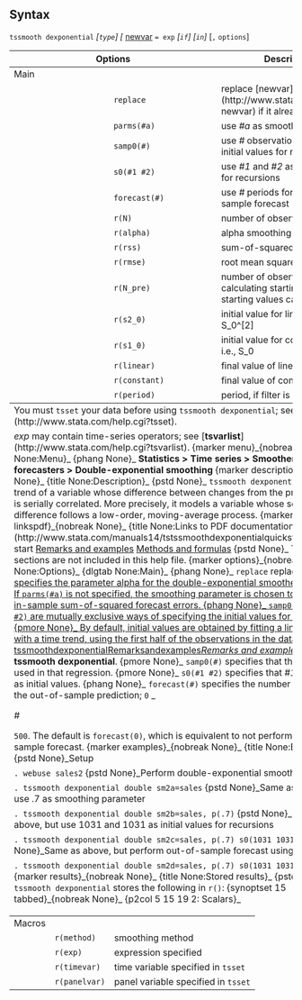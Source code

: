 ## Syntax

`tssmooth dexponential` _\[`type`\] \[_
[newvar](http://www.stata.com/help.cgi?newvar)
`= exp` _\[`if`\] \[`in`\]_ \[`,`
`options`\]

<table class="syntab">
<colgroup>
<col style="width: 33%" />
<col style="width: 33%" />
<col style="width: 33%" />
</colgroup>
<thead>
<tr class="header">
<th colspan="2">Options</th>
<th>Description</th>
</tr>
</thead>
<tbody>
<tr class="odd section">
<td colspan="3">Main</td>
</tr>
<tr class="even">
<td class="normal"></td>
<td><code class="command" data-options="replace">replace</code></td>
<td>replace [newvar](http://www.stata.com/help.cgi?newvar) if it already exists</td>
</tr>
<tr class="odd">
<td class="normal"></td>
<td><code class="command" data-options="p">parms(#a)</code></td>
<td>use <var class="command">#a</var> as smoothing parameter</td>
</tr>
<tr class="even">
<td class="normal"></td>
<td><code class="command" data-options="sa">samp0(#)</code></td>
<td>use <var class="command">#</var> observations to obtain initial values for recursion</td>
</tr>
<tr class="odd">
<td class="normal"></td>
<td><code class="command" data-options="s0(#1 #2)">s0(#1 #2)</code></td>
<td>use <var class="command">#1</var> and <var class="command">#2</var> as initial values for recursions</td>
</tr>
<tr class="even">
<td class="normal"></td>
<td><code class="command" data-options="f">forecast(#)</code></td>
<td>use <var class="command">#</var> periods for the out-of-sample forecast</td>
</tr>
<tr class="odd">
<td class="normal"></td>
<td><code class="command">r(N)</code></td>
<td>number of observations</td>
</tr>
<tr class="even">
<td class="normal"></td>
<td><code class="command">r(alpha)</code></td>
<td>alpha smoothing parameter</td>
</tr>
<tr class="odd">
<td class="normal"></td>
<td><code class="command">r(rss)</code></td>
<td>sum-of-squared errors</td>
</tr>
<tr class="even">
<td class="normal"></td>
<td><code class="command">r(rmse)</code></td>
<td>root mean squared error</td>
</tr>
<tr class="odd">
<td class="normal"></td>
<td><code class="command">r(N_pre)</code></td>
<td>number of observations used in calculating starting values, if starting values calculated</td>
</tr>
<tr class="even">
<td class="normal"></td>
<td><code class="command">r(s2_0)</code></td>
<td>initial value for linear term, i.e., S_0^[2]</td>
</tr>
<tr class="odd">
<td class="normal"></td>
<td><code class="command">r(s1_0)</code></td>
<td>initial value for constant term, i.e., S_0</td>
</tr>
<tr class="even">
<td class="normal"></td>
<td><code class="command">r(linear)</code></td>
<td>final value of linear term</td>
</tr>
<tr class="odd">
<td class="normal"></td>
<td><code class="command">r(constant)</code></td>
<td>final value of constant term</td>
</tr>
<tr class="even">
<td class="normal"></td>
<td><code class="command">r(period)</code></td>
<td>period, if filter is seasonal</td>
</tr>
</tbody><tfoot>
<tr class="odd footnote">
<td colspan="3">You must <code class="command">tsset</code> your data before using <code class="command">tssmooth dexponential</code>; see [<strong>[TS] tsset</strong>](http://www.stata.com/help.cgi?tsset).</td>
</tr>
<tr class="even footnote">
<td colspan="3"><var class="command">exp</var> may contain time-series operators; see [<strong>tsvarlist</strong>](http://www.stata.com/help.cgi?tsvarlist). <span data-options="menu">{marker menu}_<span>{nobreak None}_ <span>{title None:Menu}_ <span>{phang None}_ <strong>Statistics &gt; Time series &gt; Smoothers/univariate forecasters &gt;</strong> <strong>Double-exponential smoothing</strong> <span data-options="description">{marker description}_<span>{nobreak None}_ <span>{title None:Description}_ <span>{pstd None}_ <code class="command">tssmooth dexponential</code> models the trend of a variable whose difference between changes from the previous values is serially correlated. More precisely, it models a variable whose second difference follows a low-order, moving-average process. <span data-options="linkspdf">{marker linkspdf}_<span>{nobreak None}_ <span>{title None:Links to PDF documentation}_ [newvar](http://www.stata.com/manuals14/tstssmoothdexponentialquickstart.pdf">Quick start</a> <a href="http://www.stata.com/manuals14/tstssmoothdexponentialremarksandexamples.pdf">Remarks and examples</a> <a href="http://www.stata.com/manuals14/tstssmoothdexponentialmethodsandformulas.pdf">Methods and formulas</a> <span>{pstd None}_ The above sections are not included in this help file. <span data-options="options">{marker options}_<span>{nobreak None}_ <span>{title None:Options}_ <span>{dlgtab None:Main}_ <span>{phang None}_ <code class="command" data-options="replace">replace</code> replaces <a href="http://www.stata.com/help.cgi?newvar) if it already exists. <span>{phang None}_ <code class="command" data-options="parms(#a)">parms(#a)</code> specifies the parameter alpha for the double-exponential smoothers; <span class="nowrap"><code class="command">0</code> &lt; <var class="command">#a</var> &lt; <code class="command">1</code>_. If <code class="command" data-options="parms(#a)">parms(#a)</code> is not specified, the smoothing parameter is chosen to minimize the in-sample sum-of-squared forecast errors. <span>{phang None}_ <code class="command" data-options="samp0(#)">samp0(#)</code> and <code class="command" data-options="s0(#1 #2)">s0(#1 #2)</code> are mutually exclusive ways of specifying the initial values for the recursion. <span>{pmore None}_ By default, initial values are obtained by fitting a linear regression with a time trend, using the first half of the observations in the dataset; see <a href="http://www.stata.com/manuals14/tstssmoothdexponentialremarksandexamples.pdf">TS tssmoothdexponentialRemarksandexamples<var class="command">Remarks and examples</var></a> in <strong>[TS] tssmooth dexponential</strong>. <span>{pmore None}_ <code class="command" data-options="samp0(#)">samp0(#)</code> specifies that the first <var class="command">#</var> be used in that regression. <span>{pmore None}_ <code class="command" data-options="s0(#1 #2)">s0(#1 #2)</code> specifies that <var class="command">#1</var> <var class="command">#2</var> be used as initial values. <span>{phang None}_ <code class="command" data-options="forecast(#)">forecast(#)</code> specifies the number of periods for the out-of-sample prediction; <span class="nowrap"><code class="command">0</code> _
<ul>
</ul>
<var class="command">#</var>
<ul>
</ul>
<code class="command">500</code>. The default is <code class="command">forecast(0)</code>, which is equivalent to not performing an out-of-sample forecast. <span data-options="examples">{marker examples}_<span>{nobreak None}_ <span>{title None:Examples}_ <span>{pstd None}_Setup</td>
</tr>
<tr class="odd footnote">
<td colspan="3"><code class="command">. webuse sales2</code> <span>{pstd None}_Perform double-exponential smoothing on <code class="command">sales</code></td>
</tr>
<tr class="even footnote">
<td colspan="3"><code class="command">. tssmooth dexponential double sm2a=sales</code> <span>{pstd None}_Same as above, but use .7 as smoothing parameter</td>
</tr>
<tr class="odd footnote">
<td colspan="3"><code class="command">. tssmooth dexponential double sm2b=sales, p(.7)</code> <span>{pstd None}_Same as above, but use 1031 and 1031 as initial values for recursions</td>
</tr>
<tr class="even footnote">
<td colspan="3"><code class="command">. tssmooth dexponential double sm2c=sales, p(.7) s0(1031 1031)</code> <span>{pstd None}_Same as above, but perform out-of-sample forecast using 4 periods</td>
</tr>
<tr class="odd footnote">
<td colspan="3"><code class="command">. tssmooth dexponential double sm2d=sales, p(.7) s0(1031 1031)</code> <code class="command">forecast(4)</code> <span data-options="results">{marker results}_<span>{nobreak None}_ <span>{title None:Stored results}_ <span>{pstd None}_ <code class="command">tssmooth dexponential</code> stores the following in <code class="command">r()</code>: <span data-options="15 tabbed">{synoptset 15 tabbed}_<span>{nobreak None}_ <span data-options="5 15 19 2">{p2col 5 15 19 2: Scalars}_</td>
</tr>
</tfoot>

</table>

|        |               |                                     |
|--------|---------------|-------------------------------------|
| Macros |               |                                     |
|        | `r(method)`   | smoothing method                    |
|        | `r(exp)`      | expression specified                |
|        | `r(timevar)`  | time variable specified in `tsset`  |
|        | `r(panelvar)` | panel variable specified in `tsset` |
